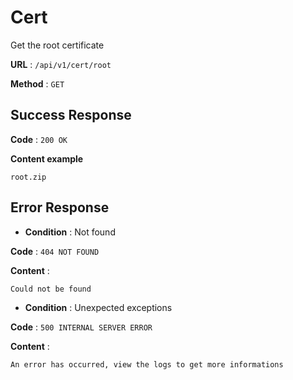 # Cert

Get the root certificate

**URL** : `/api/v1/cert/root`

**Method** : `GET`

## Success Response

**Code** : `200 OK`

**Content example**

```
root.zip
```

## Error Response
- **Condition** : Not found

**Code** : `404 NOT FOUND`

**Content** :

```
Could not be found
```

- **Condition** : Unexpected exceptions

**Code** : `500 INTERNAL SERVER ERROR`

**Content** :

```
An error has occurred, view the logs to get more informations
```